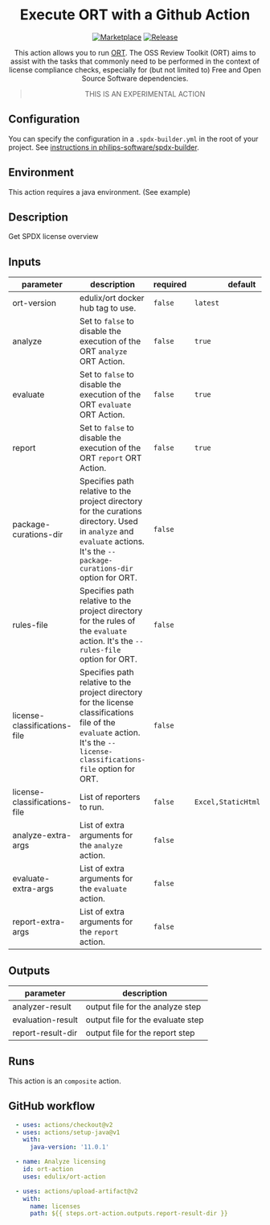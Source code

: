 <div align="center">

# Execute ORT with a Github Action

[![Marketplace](https://img.shields.io/badge/GitHub-Marketplace-green.svg)](https://github.com/marketplace/actions/get-spdx-license-overview) [![Release](https://img.shields.io/github/release/edulix/ort-action.svg)](https://github.com/edulix/ort-action/releases)

This action allows you to run [ORT](https://oss-review-toolkit.org/). The OSS
Review Toolkit (ORT) aims to assist with the tasks that commonly need to be
performed in the context of license compliance checks, especially for (but not
limited to) Free and Open Source Software dependencies.

> THIS IS AN EXPERIMENTAL ACTION

</div>

## Configuration
You can specify the configuration in a `.spdx-builder.yml` in the root of your project.
See [instructions in philips-software/spdx-builder](https://github.com/philips-software/spdx-builder#including-projects-in-the-spdx-file).

## Environment
This action requires a java environment. (See example)

<!-- action-docs-description -->
## Description

Get SPDX license overview


<!-- action-docs-description -->

<!-- action-docs-inputs -->
## Inputs

| parameter | description | required | default |
| - | - | - | - |
| ort-version | edulix/ort docker hub tag to use. | `false` | `latest` |
| analyze | Set to `false` to disable the execution of the ORT `analyze` ORT Action. | `false` | `true` |
| evaluate | Set to `false` to disable the execution of the ORT `evaluate` ORT Action. | `false` | `true` |
| report | Set to `false` to disable the execution of the ORT `report` ORT Action. | `false` | `true` |
| package-curations-dir | Specifies path relative to the project directory for the curations directory. Used in `analyze` and `evaluate` actions. It's the `--package-curations-dir` option for ORT. | `false` | |
| rules-file | Specifies path relative to the project directory for the rules of the `evaluate` action. It's the `--rules-file` option for ORT. | `false` | |
| license-classifications-file | Specifies path relative to the project directory for the license classifications file of the `evaluate` action. It's the `--license-classifications-file` option for ORT. | `false` | |
| license-classifications-file | List of reporters to run. | `false` | `Excel,StaticHtml,WebApp` |
| analyze-extra-args | List of extra arguments for the `analyze` action. | `false` | |
| evaluate-extra-args | List of extra arguments for the `evaluate` action. | `false` | |
| report-extra-args | List of extra arguments for the `report` action. | `false` | |

<!-- action-docs-inputs -->

<!-- action-docs-outputs -->
## Outputs

| parameter | description |
| - | - |
| analyzer-result | output file for the analyze step |
| evaluation-result | output file for the evaluate step |
| report-result-dir | output file for the report step |

<!-- action-docs-outputs -->

<!-- action-docs-runs -->
## Runs

This action is an `composite` action.


<!-- action-docs-runs -->

## GitHub workflow

```yml
  - uses: actions/checkout@v2
  - uses: actions/setup-java@v1
    with:
      java-version: '11.0.1'

  - name: Analyze licensing 
    id: ort-action
    uses: edulix/ort-action

  - uses: actions/upload-artifact@v2
    with:
      name: licenses
      path: ${{ steps.ort-action.outputs.report-result-dir }}
```
